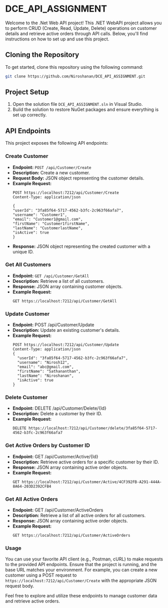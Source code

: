 # DCE_API_ASSIGNMENT

Welcome to the .Net Web API project! This .NET WebAPI project allows you to perform CRUD (Create, Read, Update, Delete) operations on customer details and retrieve active orders through API calls. Below, you'll find instructions on how to set up and use this project.

## Cloning the Repository
To get started, clone this repository using the following command:

```bash
git clone https://github.com/Niroshanan/DCE_API_ASSIGNMENT.git
```
## Project Setup
1. Open the solution file `DCE_API_ASSIGNMENT.sln` in Visual Studio.
2. Build the solution to restore NuGet packages and ensure everything is set up correctly.

## API Endpoints
This project exposes the following API endpoints:

### Create Customer
- **Endpoint:** `POST /api/Customer/Create`
- **Description:** Create a new customer.
- **Request Body:** JSON object representing the customer details.
- **Example Request:**
  ```http
  POST https://localhost:7212/api/Customer/Create
  Content-Type: application/json
  
  {
  "userId": "3fa85f64-5717-4562-b3fc-2c963f66afa7",
  "username": "Customer1",
  "email": "Customer1@gmail.com",
  "firstName": "Customer1firstName",
  "lastName": "CustomerlastName",
  "isActive": true
  }
- **Response:** JSON object representing the created customer with a unique ID.
### Get All Customers
- **Endpoint:** `GET /api/Customer/GetAll`
- **Description:** Retrieve a list of all customers.
- **Response:** JSON array containing customer objects.
- **Example Request:**
  ```http
  GET https://localhost:7212/api/Customer/GetAll
  
### Update Customer
- **Endpoint:** POST /api/Customer/Update
- **Description:** Update an existing customer's details.
- **Example Request:**
  ```http
  POST https://localhost:7212/api/Customer/Update
  Content-Type: application/json
  {
    "userId": "3fa85f64-5717-4562-b3fc-2c963f66afa7",
    "username": "Nirosh12",
    "email": "abc@gmail.com",
    "firstName": "Sathananthan",
    "lastName": "Niroshanan",
    "isActive": true
  }

### Delete Customer
- **Endpoint:** DELETE /api/Customer/Delete/{Id}
- **Description:** Delete a customer by their ID.
- **Example Request:**
  ```http
  DELETE https://localhost:7212/api/Customer/delete/3fa85f64-5717-4562-b3fc-2c963f66afa7

### Get Active Orders by Customer ID
- **Endpoint:** GET /api/Customer/Active/{Id}
- **Description:** Retrieve active orders for a specific customer by their ID.
- **Response:** JSON array containing active order objects.
- **Example Request:**
  ```http
  GET https://localhost:7212/api/Customer/Active/4CF392FB-A291-444A-8A64-203D2392CFB4

### Get All Active Orders
- **Endpoint:** GET /api/Customer/ActiveOrders
- **Description:** Retrieve a list of all active orders for all customers.
- **Response:** JSON array containing active order objects.
- **Example Request:**
  ```http
  GET https://localhost:7212/api/Customer/ActiveOrders
  
### Usage
You can use your favorite API client (e.g., Postman, cURL) to make requests to the provided API endpoints. Ensure that the project is running, and the base URL matches your environment.
For example, you can create a new customer using a POST request to `https://localhost:7212/api/Customer/Create` with the appropriate JSON request body.

Feel free to explore and utilize these endpoints to manage customer data and retrieve active orders.







